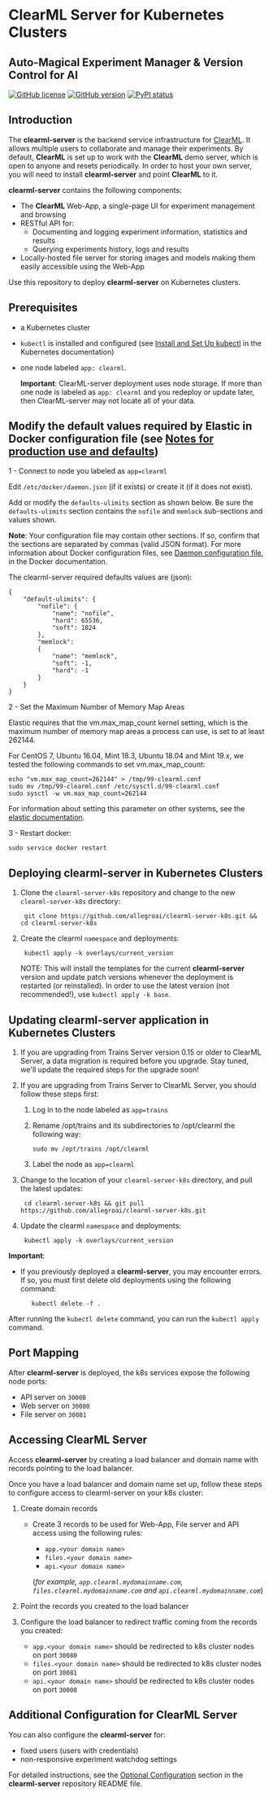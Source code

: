 # ClearML Server for Kubernetes Clusters 

##  Auto-Magical Experiment Manager & Version Control for AI

[![GitHub license](https://img.shields.io/badge/license-SSPL-green.svg)](https://img.shields.io/badge/license-SSPL-green.svg)
[![GitHub version](https://img.shields.io/github/release-pre/allegroai/clearml-server.svg)](https://img.shields.io/github/release-pre/allegroai/clearml-server.svg)
[![PyPI status](https://img.shields.io/badge/status-beta-yellow.svg)](https://img.shields.io/badge/status-beta-yellow.svg)

## Introduction

The **clearml-server** is the backend service infrastructure for [ClearML](https://github.com/allegroai/clearml).
It allows multiple users to collaborate and manage their experiments.
By default, **ClearML** is set up to work with the **ClearML** demo server, which is open to anyone and resets periodically. 
In order to host your own server, you will need to install **clearml-server** and point **ClearML** to it.

**clearml-server** contains the following components:

* The **ClearML** Web-App, a single-page UI for experiment management and browsing
* RESTful API for:
    * Documenting and logging experiment information, statistics and results
    * Querying experiments history, logs and results
* Locally-hosted file server for storing images and models making them easily accessible using the Web-App

Use this repository to deploy **clearml-server** on Kubernetes clusters.

## Prerequisites

* a Kubernetes cluster
* `kubectl` is installed and configured (see [Install and Set Up kubectl](https://kubernetes.io/docs/tasks/tools/install-kubectl/) in the Kubernetes documentation)
* one node labeled `app: clearml`. 

    **Important**: ClearML-server deployment uses node storage. If more than one node is labeled as `app: clearml` and you redeploy or update later, then ClearML-server may not locate all of your data. 

## Modify the default values required by Elastic in Docker configuration file (see [Notes for production use and defaults](https://www.elastic.co/guide/en/elasticsearch/reference/master/docker.html#_notes_for_production_use_and_defaults))
1 - Connect to node you labeled as `app=clearml`

Edit `/etc/docker/daemon.json` (if it exists) or create it (if it does not exist).

Add or modify the `defaults-ulimits` section as shown below. Be sure the `defaults-ulimits` section contains the `nofile` and `memlock` sub-sections and values shown.

**Note**: Your configuration file may contain other sections. If so, confirm that the sections are separated by commas (valid JSON format). For more information about Docker configuration files, see [Daemon configuration file](https://docs.docker.com/engine/reference/commandline/dockerd/#daemon-configuration-file), in the Docker documentation.

The clearml-server required defaults values are (json):

    {
        "default-ulimits": {
            "nofile": {
                "name": "nofile",
                "hard": 65536,
                "soft": 1024
            },
            "memlock":
            {
                "name": "memlock",
                "soft": -1,
                "hard": -1
            }
        }
    }

2 - Set the Maximum Number of Memory Map Areas

Elastic requires that the vm.max_map_count kernel setting, which is the maximum number of memory map areas a process can use, is set to at least 262144.

For CentOS 7, Ubuntu 16.04, Mint 18.3, Ubuntu 18.04 and Mint 19.x, we tested the following commands to set vm.max_map_count:

    echo "vm.max_map_count=262144" > /tmp/99-clearml.conf
    sudo mv /tmp/99-clearml.conf /etc/sysctl.d/99-clearml.conf
    sudo sysctl -w vm.max_map_count=262144

For information about setting this parameter on other systems, see the [elastic documentation](https://www.elastic.co/guide/en/elasticsearch/reference/current/docker.html#docker-cli-run-prod-mode).

3 - Restart docker:

    sudo service docker restart
    
## Deploying clearml-server in Kubernetes Clusters

1. Clone the `clearml-server-k8s` repository and change to the new `clearml-server-k8s` directory:

        git clone https://github.com/allegroai/clearml-server-k8s.git && cd clearml-server-k8s

1. Create the clearml `namespace` and deployments:

        kubectl apply -k overlays/current_version 

    NOTE: This will install the templates for the current **clearml-server** version and update patch versions whenever the deployment is restarted (or reinstalled). In order to use the latest version (not recommended!), use `kubectl apply -k base`. 
    
## Updating clearml-server application in Kubernetes Clusters

1. If you are upgrading from Trains Server version 0.15 or older to ClearML Server, a data migration is required before you upgrade. 
Stay tuned, we'll update the required steps for the upgrade soon!

1. If you are upgrading from Trains Server to ClearML Server, you should follow these steps first:

    1. Log in to the node labeled as `app=trains`
    1. Rename /opt/trains and its subdirectories to /opt/clearml the following way:
    
           sudo mv /opt/trains /opt/clearml

    1. Label the node as `app=clearml`

1. Change to the location of your `clearml-server-k8s` directory, and pull the latest updates:

        cd clearml-server-k8s && git pull https://github.com/allegroai/clearml-server-k8s.git

1. Update the clearml `namespace` and deployments:

        kubectl apply -k overlays/current_version
        
**Important**: 
        
   * If you previously deployed a **clearml-server**, you may encounter errors. If so, you must first delete old deployments using the following command:
    
            kubectl delete -f .
            
   After running the `kubectl delete` command, you can run the `kubectl apply` command.

## Port Mapping

After **clearml-server** is deployed, the k8s services expose the following node ports:

* API server on `30008`
* Web server on `30080`
* File server on `30081`

## Accessing ClearML Server

Access **clearml-server** by creating a load balancer and domain name with records pointing to the load balancer.

Once you have a load balancer and domain name set up, follow these steps to configure access to clearml-server on your k8s cluster:

1. Create domain records

   * Create 3 records to be used for Web-App, File server and API access using the following rules: 
     * `app.<your domain name>` 
     * `files.<your domain name>`
     * `api.<your domain name>`
     
     (*for example, `app.clearml.mydomainname.com`, `files.clearml.mydomainname.com` and `api.clearml.mydomainname.com`*)
2. Point the records you created to the load balancer
3. Configure the load balancer to redirect traffic coming from the records you created:
     * `app.<your domain name>` should be redirected to k8s cluster nodes on port `30080`
     * `files.<your domain name>` should be redirected to k8s cluster nodes on port `30081`
     * `api.<your domain name>` should be redirected to k8s cluster nodes on port `30008`

## Additional Configuration for ClearML Server

You can also configure the **clearml-server** for:
 
* fixed users (users with credentials)
* non-responsive experiment watchdog settings
 
For detailed instructions, see the [Optional Configuration](https://github.com/allegroai/clearml-server#optional-configuration) section in the **clearml-server** repository README file.
